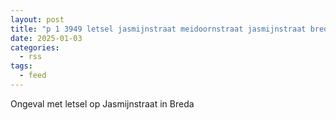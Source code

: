 ```yaml
---
layout: post
title: "p 1 3949 letsel jasmijnstraat meidoornstraat jasmijnstraat breda"
date: 2025-01-03
categories: 
  - rss
tags: 
  - feed
---
```


Ongeval met letsel op Jasmijnstraat in Breda
